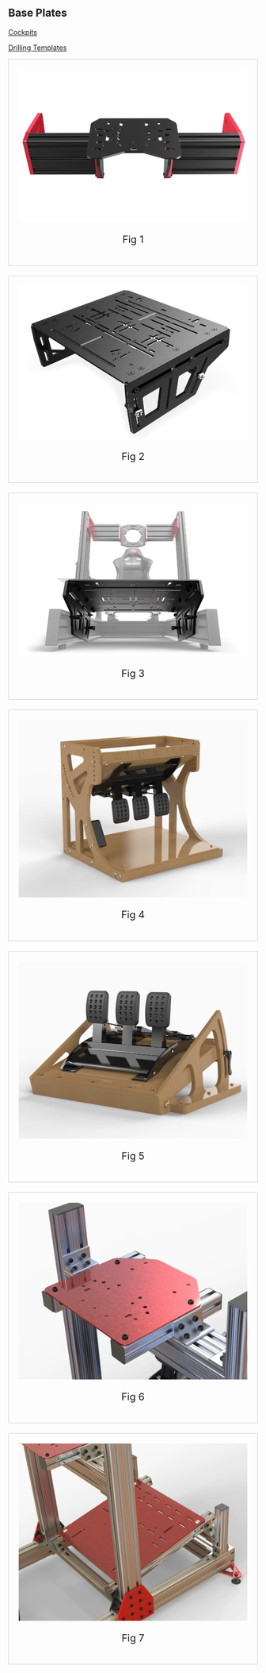 ## Base Plates

[Cockpits](/cockpits.md)

[Drilling Templates](/templates.md)

<div style="border: 1px solid lightgray; padding: 20px; margin-bottom: 20px" >
    <img src="img/TR80-NWMA-WM4.2_900x.webp" />
    <p style="text-align: center; font-size:20px">Fig 1</p>
</div>


<div style="border: 1px solid lightgray; padding: 20px; margin-bottom: 20px" >
    <img src="img/TR80-PBPL.1_900x.webp" />
    <p style="text-align: center; font-size:20px">Fig 2</p>
</div>


<div style="border: 1px solid lightgray; padding: 20px; margin-bottom: 20px" >
    <img src="img/TR80-PBPL.4_900x.webp" />
    <p style="text-align: center; font-size:20px">Fig 3</p>
</div>


<div style="border: 1px solid lightgray; padding: 20px; margin-bottom: 20px" >
    <img src="img/OSR-Fanatec-Wood-PedalBox-Inverted_1024x1024.webp" />
    <p style="text-align: center; font-size:20px">Fig 4</p>
</div>


<div style="border: 1px solid lightgray; padding: 20px; margin-bottom: 20px" >
    <img src="img/PedalMount-Adjustable_1024x1024.webp" />
    <p style="text-align: center; font-size:20px">Fig 5</p>
</div>


<div style="border: 1px solid lightgray; padding: 20px; margin-bottom: 20px" >
    <img src="img/UntitledProject21_1024x1024.webp" />
    <p style="text-align: center; font-size:20px">Fig 6</p>
</div>

<div style="border: 1px solid lightgray; padding: 20px; margin-bottom: 20px" >
    <img src="img/UntitledProject22_1024x1024.webp" />
    <p style="text-align: center; font-size:20px">Fig 7</p>
</div>

